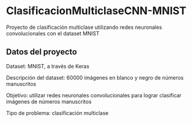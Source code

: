 # ClasificacionMulticlaseCNN-MNIST
Proyecto de clasificación multiclase utilizando redes neuronales convolucionales con el dataset MNIST

## Datos del proyecto
Dataset: MNIST, a través de Keras

Descripción del dataset: 60000 imágenes en blanco y negro de números manuscritos

Objetivo: utilizar redes neuronales convolucionales para lograr clasificar imágenes de números manuscritos

Tipo de problema: clasificación multiclase
